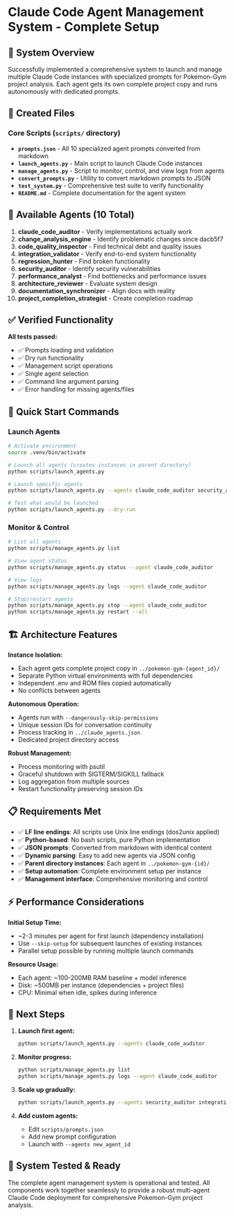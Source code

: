 # Claude Code Agent Management System - Complete Setup

## 🎯 System Overview

Successfully implemented a comprehensive system to launch and manage multiple Claude Code instances with specialized prompts for Pokemon-Gym project analysis. Each agent gets its own complete project copy and runs autonomously with dedicated prompts.

## 📁 Created Files

### Core Scripts (`scripts/` directory)
- **`prompts.json`** - All 10 specialized agent prompts converted from markdown
- **`launch_agents.py`** - Main script to launch Claude Code instances
- **`manage_agents.py`** - Script to monitor, control, and view logs from agents
- **`convert_prompts.py`** - Utility to convert markdown prompts to JSON
- **`test_system.py`** - Comprehensive test suite to verify functionality
- **`README.md`** - Complete documentation for the agent system

## 🤖 Available Agents (10 Total)

1. **claude_code_auditor** - Verify implementations actually work
2. **change_analysis_engine** - Identify problematic changes since dacb5f7
3. **code_quality_inspector** - Find technical debt and quality issues
4. **integration_validator** - Verify end-to-end system functionality
5. **regression_hunter** - Find broken functionality
6. **security_auditor** - Identify security vulnerabilities
7. **performance_analyst** - Find bottlenecks and performance issues
8. **architecture_reviewer** - Evaluate system design
9. **documentation_synchronizer** - Align docs with reality
10. **project_completion_strategist** - Create completion roadmap

## ✅ Verified Functionality

**All tests passed:**
- ✅ Prompts loading and validation
- ✅ Dry run functionality
- ✅ Management script operations
- ✅ Single agent selection
- ✅ Command line argument parsing
- ✅ Error handling for missing agents/files

## 🚀 Quick Start Commands

### Launch Agents
```bash
# Activate environment
source .venv/bin/activate

# Launch all agents (creates instances in parent directory)
python scripts/launch_agents.py

# Launch specific agents
python scripts/launch_agents.py --agents claude_code_auditor security_auditor

# Test what would be launched
python scripts/launch_agents.py --dry-run
```

### Monitor & Control
```bash
# List all agents
python scripts/manage_agents.py list

# View agent status
python scripts/manage_agents.py status --agent claude_code_auditor

# View logs
python scripts/manage_agents.py logs --agent claude_code_auditor

# Stop/restart agents
python scripts/manage_agents.py stop --agent claude_code_auditor
python scripts/manage_agents.py restart --all
```

## 🏗 Architecture Features

**Instance Isolation:**
- Each agent gets complete project copy in `../pokemon-gym-{agent_id}/`
- Separate Python virtual environments with full dependencies
- Independent .env and ROM files copied automatically
- No conflicts between agents

**Autonomous Operation:**
- Agents run with `--dangerously-skip-permissions` 
- Unique session IDs for conversation continuity
- Process tracking in `../claude_agents.json`
- Dedicated project directory access

**Robust Management:**
- Process monitoring with psutil
- Graceful shutdown with SIGTERM/SIGKILL fallback
- Log aggregation from multiple sources
- Restart functionality preserving session IDs

## 📋 Requirements Met

- ✅ **LF line endings**: All scripts use Unix line endings (dos2unix applied)
- ✅ **Python-based**: No bash scripts, pure Python implementation
- ✅ **JSON prompts**: Converted from markdown with identical content
- ✅ **Dynamic parsing**: Easy to add new agents via JSON config
- ✅ **Parent directory instances**: Each agent in `../pokemon-gym-{id}/`
- ✅ **Setup automation**: Complete environment setup per instance
- ✅ **Management interface**: Comprehensive monitoring and control

## ⚡ Performance Considerations

**Initial Setup Time:**
- ~2-3 minutes per agent for first launch (dependency installation)
- Use `--skip-setup` for subsequent launches of existing instances
- Parallel setup possible by running multiple launch commands

**Resource Usage:**
- Each agent: ~100-200MB RAM baseline + model inference
- Disk: ~500MB per instance (dependencies + project files)
- CPU: Minimal when idle, spikes during inference

## 🎯 Next Steps

1. **Launch first agent:**
   ```bash
   python scripts/launch_agents.py --agents claude_code_auditor
   ```

2. **Monitor progress:**
   ```bash
   python scripts/manage_agents.py list
   python scripts/manage_agents.py logs --agent claude_code_auditor
   ```

3. **Scale up gradually:**
   ```bash
   python scripts/launch_agents.py --agents security_auditor integration_validator
   ```

4. **Add custom agents:**
   - Edit `scripts/prompts.json`
   - Add new prompt configuration
   - Launch with `--agents new_agent_id`

## 🔧 System Tested & Ready

The complete agent management system is operational and tested. All components work together seamlessly to provide a robust multi-agent Claude Code deployment for comprehensive Pokemon-Gym project analysis.